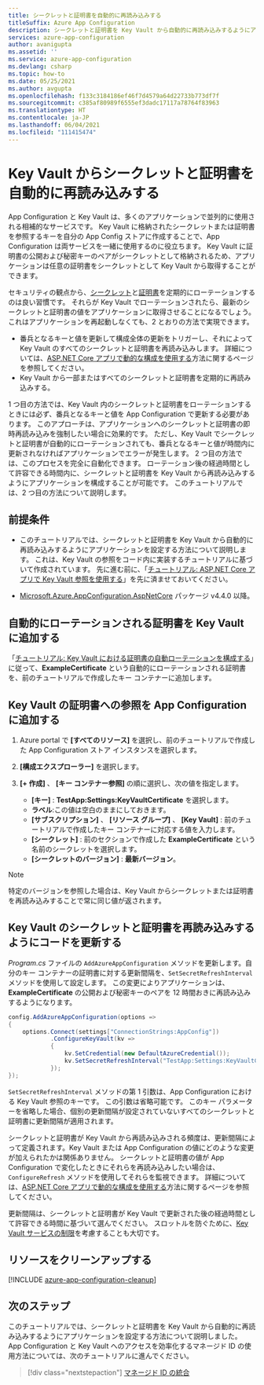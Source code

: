 ```yaml
---
title: シークレットと証明書を自動的に再読み込みする
titleSuffix: Azure App Configuration
description: シークレットと証明書を Key Vault から自動的に再読み込みするようにアプリケーションを設定する方法について説明します。
services: azure-app-configuration
author: avanigupta
ms.assetid: ''
ms.service: azure-app-configuration
ms.devlang: csharp
ms.topic: how-to
ms.date: 05/25/2021
ms.author: avgupta
ms.openlocfilehash: f133c3184186ef46f7d4579a64d22733b773df7f
ms.sourcegitcommit: c385af80989f6555ef3dadc17117a78764f83963
ms.translationtype: HT
ms.contentlocale: ja-JP
ms.lasthandoff: 06/04/2021
ms.locfileid: "111415474"
---
```

# <a name="reload-secrets-and-certificates-from-key-vault-automatically"></a>Key Vault からシークレットと証明書を自動的に再読み込みする

App Configuration と Key Vault は、多くのアプリケーションで並列的に使用される相補的なサービスです。 Key Vault に格納されたシークレットまたは証明書を参照するキーを自分の App Config ストアに作成することで、App Configuration は両サービスを一緒に使用するのに役立ちます。 Key Vault に証明書の公開および秘密キーのペアがシークレットとして格納されるため、アプリケーションは任意の証明書をシークレットとして Key Vault から取得することができます。

セキュリティの観点から、[シークレット](../key-vault/secrets/tutorial-rotation.md)と[証明書](../key-vault/certificates/tutorial-rotate-certificates.md)を定期的にローテーションするのは良い習慣です。 それらが Key Vault でローテーションされたら、最新のシークレットと証明書の値をアプリケーションに取得させることになるでしょう。 これはアプリケーションを再起動しなくても、2 とおりの方法で実現できます。
- 番兵となるキーと値を更新して構成全体の更新をトリガーし、それによって Key Vault のすべてのシークレットと証明書を再読み込みします。 詳細については、[ASP.NET Core アプリで動的な構成を使用する](./enable-dynamic-configuration-aspnet-core.md)方法に関するページを参照してください。
- Key Vault から一部またはすべてのシークレットと証明書を定期的に再読み込みする。

1 つ目の方法では、Key Vault 内のシークレットと証明書をローテーションするときには必ず、番兵となるキーと値を App Configuration で更新する必要があります。 このアプローチは、アプリケーションへのシークレットと証明書の即時再読み込みを強制したい場合に効果的です。 ただし、Key Vault でシークレットと証明書が自動的にローテーションされても、番兵となるキーと値が時間内に更新されなければアプリケーションでエラーが発生します。 2 つ目の方法では、このプロセスを完全に自動化できます。 ローテーション後の経過時間として許容できる時間内に、シークレットと証明書を Key Vault から再読み込みするようにアプリケーションを構成することが可能です。 このチュートリアルでは、2 つ目の方法について説明します。


## <a name="prerequisites"></a>前提条件

- このチュートリアルでは、シークレットと証明書を Key Vault から自動的に再読み込みするようにアプリケーションを設定する方法について説明します。 これは、Key Vault の参照をコード内に実装するチュートリアルに基づいて作成されています。 先に進む前に、「[チュートリアル: ASP.NET Core アプリで Key Vault 参照を使用する](./use-key-vault-references-dotnet-core.md)」を先に済ませておいてください。

- [Microsoft.Azure.AppConfiguration.AspNetCore](https://www.nuget.org/packages/Microsoft.Azure.AppConfiguration.AspNetCore) パッケージ v4.4.0 以降。


## <a name="add-an-auto-rotating-certificate-to-key-vault"></a>自動的にローテーションされる証明書を Key Vault に追加する

 「[チュートリアル: Key Vault における証明書の自動ローテーションを構成する](../key-vault/certificates/tutorial-rotate-certificates.md)」に従って、**ExampleCertificate** という自動的にローテーションされる証明書を、前のチュートリアルで作成したキー コンテナーに追加します。


## <a name="add-a-reference-to-the-key-vault-certificate-in-app-configuration"></a>Key Vault の証明書への参照を App Configuration に追加する

1. Azure portal で **[すべてのリソース]** を選択し、前のチュートリアルで作成した App Configuration ストア インスタンスを選択します。

1. **[構成エクスプローラー]** を選択します。

1. **[+ 作成]** 、 **[キー コンテナー参照]** の順に選択し、次の値を指定します。
    - **[キー]** : **TestApp:Settings:KeyVaultCertificate** を選択します。
    - **ラベル**:この値は空白のままにしておきます。
    - **[サブスクリプション]** 、 **[リソース グループ]** 、 **[Key Vault]** : 前のチュートリアルで作成したキー コンテナーに対応する値を入力します。
    - **[シークレット]** : 前のセクションで作成した **ExampleCertificate** という名前のシークレットを選択します。
    - **[シークレットのバージョン]** : **最新バージョン**。

> [!Note]
> 特定のバージョンを参照した場合は、Key Vault からシークレットまたは証明書を再読み込みすることで常に同じ値が返されます。


## <a name="update-code-to-reload-key-vault-secrets-and-certificates"></a>Key Vault のシークレットと証明書を再読み込みするようにコードを更新する

*Program.cs* ファイルの `AddAzureAppConfiguration` メソッドを更新します。自分のキー コンテナーの証明書に対する更新間隔を、`SetSecretRefreshInterval` メソッドを使用して設定します。 この変更によりアプリケーションは、**ExampleCertificate** の公開および秘密キーのペアを 12 時間おきに再読み込みするようになります。

```csharp
config.AddAzureAppConfiguration(options =>
{
    options.Connect(settings["ConnectionStrings:AppConfig"])
            .ConfigureKeyVault(kv =>
            {
                kv.SetCredential(new DefaultAzureCredential());
                kv.SetSecretRefreshInterval("TestApp:Settings:KeyVaultCertificate", TimeSpan.FromHours(12));
            });
});
```

`SetSecretRefreshInterval` メソッドの第 1 引数は、App Configuration における Key Vault 参照のキーです。 この引数は省略可能です。 このキー パラメーターを省略した場合、個別の更新間隔が設定されていないすべてのシークレットと証明書に更新間隔が適用されます。

シークレットと証明書が Key Vault から再読み込みされる頻度は、更新間隔によって定義されます。Key Vault または App Configuration の値にどのような変更が加えられたかは関係ありません。 シークレットと証明書の値が App Configuration で変化したときにそれらを再読み込みしたい場合は、`ConfigureRefresh` メソッドを使用してそれらを監視できます。 詳細については、[ASP.NET Core アプリで動的な構成を使用する](./enable-dynamic-configuration-aspnet-core.md)方法に関するページを参照してください。

更新間隔は、シークレットと証明書が Key Vault で更新された後の経過時間として許容できる時間に基づいて選んでください。 スロットルを防ぐために、[Key Vault サービスの制限](../key-vault/general/service-limits.md)を考慮することも大切です。


## <a name="clean-up-resources"></a>リソースをクリーンアップする

[!INCLUDE [azure-app-configuration-cleanup](../../includes/azure-app-configuration-cleanup.md)]


## <a name="next-steps"></a>次のステップ

このチュートリアルでは、シークレットと証明書を Key Vault から自動的に再読み込みするようにアプリケーションを設定する方法について説明しました。 App Configuration と Key Vault へのアクセスを効率化するマネージド ID の使用方法については、次のチュートリアルに進んでください。

> [!div class="nextstepaction"]
> [マネージド ID の統合](./howto-integrate-azure-managed-service-identity.md)

